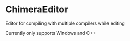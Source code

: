 # ChimeraEditor
Editor for compiling with multiple compilers while editing

Currently only supports Windows and C++
